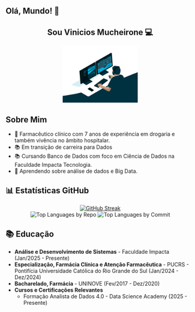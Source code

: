 ## Olá, Mundo! 👋
<h2 align="center">Sou Vinicios Mucheirone 💻</h2>

<p align="center">
  <img src="/giphy.gif" alt="Descrição da imagem" width="200"/>
</p>

## Sobre Mim
- 💼 Farmacêutico clínico com 7 anos de experiência em drogaria e também vivência no âmbito hospitalar.
- 📚 Em transição de carreira para Dados
- 📚 Cursando Banco de Dados com foco em Ciência de Dados na Faculdade Impacta Tecnologia.
- 🌱 Aprendendo sobre análise de dados e Big Data.

## 📊 Estatísticas GitHub

<div align="center">
  <a href="https://github.com/cellineb">
    <img width="45%" src="https://github-readme-streak-stats.herokuapp.com/?user=cellineb&theme=radical" alt="GitHub Streak" />
  </a>
</div>

<div align="center">
  <img width="40%" src="https://github-profile-summary-cards.vercel.app/api/cards/repos-per-language?username=cellineb&theme=radical&layout=compact&hide_border=true" alt="Top Languages by Repo" />
  <img width="40%" src="https://github-profile-summary-cards.vercel.app/api/cards/most-commit-language?username=cellineb&theme=radical&layout=compact&hide_border=true" alt="Top Languages by Commit" />
</div>

## 📚 Educação

- **Análise e Desenvolvimento de Sistemas** - Faculdade Impacta (Jan/2025 - Presente)
- **Especialização, Farmácia Clínica e Atenção Farmacêutica** - PUCRS - Pontifícia Universidade Católica do Rio Grande do Sul (Jan/2024 - Dez/2024)
- **Bacharelado, Farmácia** - UNINOVE (Fev/2017 - Dez/2020)
- **Cursos e Certificações Relevantes**
  - Formação Analista de Dados 4.0 - Data Science Academy (2025 - Presente)

